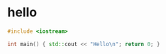 # hello

``` {.c++ file=hello.cc}
#include <iostream>

int main() { std::cout << "Hello\n"; return 0; }
```

